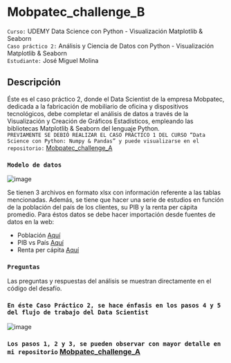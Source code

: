 # Mobpatec_challenge_B

`Curso:` UDEMY Data Science con Python - Visualización Matplotlib & Seaborn  
`Caso práctico 2:` Análisis y Ciencia de Datos con Python - Visualización Matplotlib & Seaborn  
`Estudiante:` José Miguel Molina

## Descripción

Éste es el caso práctico 2, donde el Data Scientist de la empresa Mobpatec, dedicada a la fabricación de mobiliario de oficina y dispositivos tecnológicos, debe completar el análisis de datos a través de la Visualización y Creación de Gráficos Estadísticos, empleando las bibliotecas Matplotlib & Seaborn del lenguaje Python.  
`PREVIAMENTE SE DEBIÓ REALIZAR EL CASO PRÁCTICO 1 DEL CURSO “Data Science con Python: Numpy & Pandas” y puede visualizarse en el repositorio:` [Mobpatec_challenge_A](https://github.com/jmmolinar/Mobpatec_challenge_A)  

### `Modelo de datos`

![image](https://user-images.githubusercontent.com/7356067/112846391-62a11380-907c-11eb-8ed7-c03629a05397.png)

Se tienen 3 archivos en formato xlsx con información referente a las tablas mencionadas.  Además, se tiene que hacer una serie de estudios en función de la población del país de los clientes, su PIB y la renta per cápita promedio.  Para éstos datos se debe hacer importación desde fuentes de datos en la web:  

- Población [Aquí](https://es.wikipedia.org/wiki/Anexo:Pa%C3%ADses_y_territorios_dependientes_por_poblaci%C3%B3n)  
- PIB vs País [Aquí](https://www.worldometers.info/gdp/gdp-by-country/)  
- Renta per cápita [Aquí](https://en.wikipedia.org/wiki/List_of_countries_by_average_wage)  
	
### `Preguntas`  

Las preguntas  y respuestas del análisis se muestran directamente en el código del desafío.  

### `En éste Caso Práctico 2, se hace énfasis en los pasos 4 y 5 del flujo de trabajo del Data Scientist`  

![image](https://user-images.githubusercontent.com/7356067/112855446-2de58a00-9085-11eb-8049-ac6167d36c50.png)  

### `Los pasos 1, 2 y 3, se pueden observar con mayor detalle en mi repositorio` [Mobpatec_challenge_A](https://github.com/jmmolinar/Mobpatec_challenge_A)
